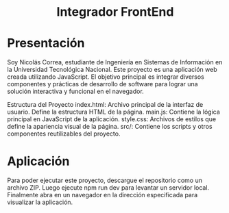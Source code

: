 <div align="center">

# Integrador FrontEnd

</div>

# Presentación
Soy Nicolás Correa, estudiante de Ingeniería en Sistemas de Información en la Universidad Tecnológica Nacional. Este proyecto es una aplicación web creada utilizando JavaScript. 
El objetivo principal es integrar diversos componentes y prácticas de desarrollo de software para lograr una solución interactiva y funcional en el navegador.

Estructura del Proyecto
index.html: Archivo principal de la interfaz de usuario. Define la estructura HTML de la página.
main.js: Contiene la lógica principal en JavaScript de la aplicación.
style.css: Archivos de estilos que define la apariencia visual de la página.
src/: Contiene los scripts y otros componentes reutilizables del proyecto.

# Aplicación
Para poder ejecutar este proyecto, descargue el repositorio como un archivo ZIP. 
Luego ejecute npm run dev para levantar un servidor local.
Finalmente abra en un navegador en la dirección especificada para visualizar la aplicación.
